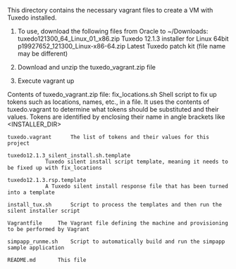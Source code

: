 This directory contains the necessary vagrant files to create a VM with Tuxedo installed.

1) To use, download the following files from Oracle to ~/Downloads:
	tuxedo121300_64_Linux_01_x86.zip	Tuxedo 12.1.3 installer for Linux 64bit
	p19927652_121300_Linux-x86-64.zip	Latest Tuxedo patch kit (file name may be different)

2) Download and unzip the tuxedo_vagrant.zip file

3) Execute vagrant up


Contents of tuxedo_vagrant.zip file:
	fix_locations.sh	Shell script to fix up tokens such as locations, names, etc., in a file. It uses the contents of 
				tuxedo.vagrant to determine what tokens	should be substituted and their values.  Tokens are identified
				by enclosing their name in angle brackets like <INSTALLER_DIR>

	tuxedo.vagrant		The list of tokens and their values for this project

	tuxedo12.1.3_silent_install.sh.template
				Tuxedo silent install script template, meaning it needs to be fixed up with fix_locations

	tuxedo12.1.3.rsp.template
				A Tuxedo silent install response file that has been turned into a template

	install_tux.sh		Script to process the templates and then run the silent installer script

	Vagrantfile		The Vagrant file defining the machine and provisioning to be performed by Vagrant

	simpapp_runme.sh	Script to automatically build and run the simpapp sample application

	README.md		This file

	
